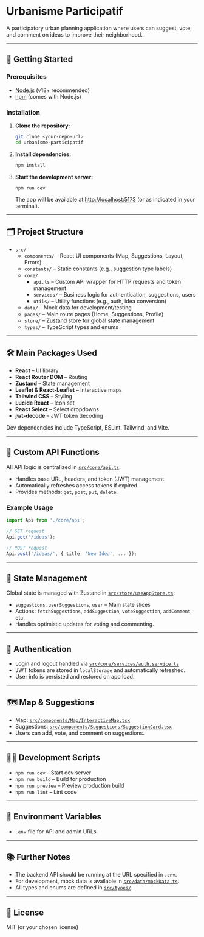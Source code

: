 # Urbanisme Participatif

A participatory urban planning application where users can suggest, vote, and comment on ideas to improve their neighborhood.

---

## 🚀 Getting Started

### Prerequisites

- [Node.js](https://nodejs.org/) (v18+ recommended)
- [npm](https://www.npmjs.com/) (comes with Node.js)

### Installation

1. **Clone the repository:**

   ```sh
   git clone <your-repo-url>
   cd urbanisme-participatif
   ```

2. **Install dependencies:**

   ```sh
   npm install
   ```

3. **Start the development server:**
   ```sh
   npm run dev
   ```
   The app will be available at [http://localhost:5173](http://localhost:5173) (or as indicated in your terminal).

---

## 🗂️ Project Structure

- `src/`
  - `components/` – React UI components (Map, Suggestions, Layout, Errors)
  - `constants/` – Static constants (e.g., suggestion type labels)
  - `core/`
    - `api.ts` – Custom API wrapper for HTTP requests and token management
    - `services/` – Business logic for authentication, suggestions, users
    - `utils/` – Utility functions (e.g., auth, idea conversion)
  - `data/` – Mock data for development/testing
  - `pages/` – Main route pages (Home, Suggestions, Profile)
  - `store/` – Zustand store for global state management
  - `types/` – TypeScript types and enums

---

## 🛠️ Main Packages Used

- **React** – UI library
- **React Router DOM** – Routing
- **Zustand** – State management
- **Leaflet & React-Leaflet** – Interactive maps
- **Tailwind CSS** – Styling
- **Lucide React** – Icon set
- **React Select** – Select dropdowns
- **jwt-decode** – JWT token decoding

Dev dependencies include TypeScript, ESLint, Tailwind, and Vite.

---

## 🧩 Custom API Functions

All API logic is centralized in [`src/core/api.ts`](src/core/api.ts):

- Handles base URL, headers, and token (JWT) management.
- Automatically refreshes access tokens if expired.
- Provides methods: `get`, `post`, `put`, `delete`.

### Example Usage

```ts
import Api from './core/api';

// GET request
Api.get('/ideas');

// POST request
Api.post('/ideas/', { title: 'New Idea', ... });
```

---

## 🏪 State Management

Global state is managed with Zustand in [`src/store/useAppStore.ts`](src/store/useAppStore.ts):

- `suggestions`, `userSuggestions`, `user` – Main state slices
- Actions: `fetchSuggestions`, `addSuggestion`, `voteSuggestion`, `addComment`, etc.
- Handles optimistic updates for voting and commenting.

---

## 🔐 Authentication

- Login and logout handled via [`src/core/services/auth.service.ts`](src/core/services/auth.service.ts)
- JWT tokens are stored in `localStorage` and automatically refreshed.
- User info is persisted and restored on app load.

---

## 🗺️ Map & Suggestions

- Map: [`src/components/Map/InteractiveMap.tsx`](src/components/Map/InteractiveMap.tsx)
- Suggestions: [`src/components/Suggestions/SuggestionCard.tsx`](src/components/Suggestions/SuggestionCard.tsx)
- Users can add, vote, and comment on suggestions.

---

## 🧑‍💻 Development Scripts

- `npm run dev` – Start dev server
- `npm run build` – Build for production
- `npm run preview` – Preview production build
- `npm run lint` – Lint code

---

## 📁 Environment Variables

- `.env` file for API and admin URLs.

---

## 📚 Further Notes

- The backend API should be running at the URL specified in `.env`.
- For development, mock data is available in [`src/data/mockData.ts`](src/data/mockData.ts).
- All types and enums are defined in [`src/types/`](src/types/).

---

## 📝 License

MIT (or your chosen license)
